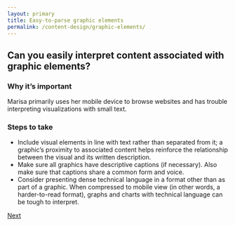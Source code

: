 ```yaml
---
layout: primary
title: Easy-to-parse graphic elements
permalink: /content-design/graphic-elements/
---
```


## Can you easily interpret content associated with graphic elements?

### Why it’s important
Marisa primarily uses her mobile device to browse websites and has trouble interpreting visualizations with small text.

### Steps to take
- Include visual elements in line with text rather than separated from it; a graphic’s proximity to associated content helps reinforce the relationship between the visual and its written description.
- Make sure all graphics have descriptive captions (if necessary). Also make sure that captions share a common form and voice.
- Consider presenting dense technical language in a format other than as part of a graphic. When compressed to mobile view (in other words, a harder-to-read format), graphs and charts with technical language can be tough to interpret.

<a class="usa-button button-next" href="{{ site.baseurl }}/content-design/scannable-content/">
  Next <i class="fa fa-chevron-right" aria-hidden="true"></i>
</a>
